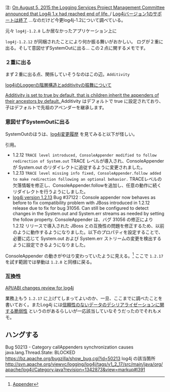 注: [On August 5, 2015 the Logging Services Project Management Committee announced that Log4j 1.x had reached end of life. ](https://logging.apache.org/log4j/1.2/manual.html
) / [Log4jバージョン1のサポートは終了](https://www.infoq.com/jp/news/2015/09/log4j-version-1-reaches-eol/)
...なのだけど今更log4j-1.2について調べている。

元々
`log4j-1.2.8`
しか居なかったアプリケーション上に

`log4j-1.2.12`
が同梱されたことにより何か振る舞いがおかしい。
ログが２重に出る。そして意図せずSystemOutに出る...
この２点に関するメモです。


### ２重に出る

まず２重に出る点、関係していそうなのはこの辺。`Additivity`

[log4jのLoggerの階層構造とadditivityの振舞について](http://gungnir-odin.hatenablog.com/entry/20130117/1358425827)

[Additivity is set to true by default, that is children inherit the appenders of their ancestors by default. ](https://logging.apache.org/log4j/1.2/apidocs/org/apache/log4j/Category.html#additive)
Additivity はデフォルトで true に設定されており、子はデフォルトで先祖のアペンダーを継承します。

### 意図せずSystemOutに出る

SystemOutのほうは、[log4j変更履歴](https://logging.apache.org/log4j/1.2/changes-report.html) を見てみると以下が怪しい。

引用。

- 1.2.12 `TRACE level introduced, ConsoleAppender modified to follow redirection of System.out` TRACE レベルが導入され、ConsoleAppender が System.out のリダイレクトに追従するように変更されました。
- 1.2.13 `TRACE level missing info fixed, ConsoleAppender.follow added to make redirection following an optional behavior.` TRACEレベルの欠落情報を修正し、ConsoleAppender.followを追加し、任意の動作に続くリダイレクトを行うようにしました。
- [log4j version 1.2.13](http://repository.transtep.com/repository/thirdparty/logging-log4j-1.2.13/docs/download.html) Bug #37122 : Console appender now behaves as before to fix compatibility problem with JBoss introduced in 1.2.12 release due to fix for bug 31056. Can still be configured to detect changes in the System.out and System.err streams as needed by setting the follow property. ConsoleAppender は、バグ 31056 の修正により 1.2.12 リリースで導入された JBoss との互換性の問題を修正するため、以前のように動作するようになりました。以下のプロパティを設定することで、必要に応じて System.out および System.err ストリームの変更を検出するように設定できるようになりました。

ConsoleAppender の動きがやはり変わっていたように見える。[^1]
ここで `1.2.17` を試す範囲では挙動は `1.2.8` と同様に戻る。


### 互換性

[API/ABI changes review for log4j ](https://abi-laboratory.pro/index.php?view=timeline&lang=java&l=log4j)

業務上もう `1.2.17` に上げてしまってよいのか、一旦、ここまでに調べたことを書いておく。またLog4j には[信頼性のないデータのデシリアライゼーションに関する脆弱性](https://jvndb.jvn.jp/ja/contents/2019/JVNDB-2019-013606.html) というのがあるらしいが一応該当していなそうだったのでそれもメモ。


## ハングする

Bug 50213 - Category callAppenders synchronization causes java.lang.Thread.State: BLOCKED
https://bz.apache.org/bugzilla/show_bug.cgi?id=50213
log4j の該当箇所
http://svn.apache.org/viewvc/logging/log4j/tags/v1_2_17/src/main/java/org/apache/log4j/Category.java?revision=1342873&view=markup#l391



[^1]: [Appender](https://www.techscore.com/tech/Java/ApacheJakarta/Log4J/1-2/)
